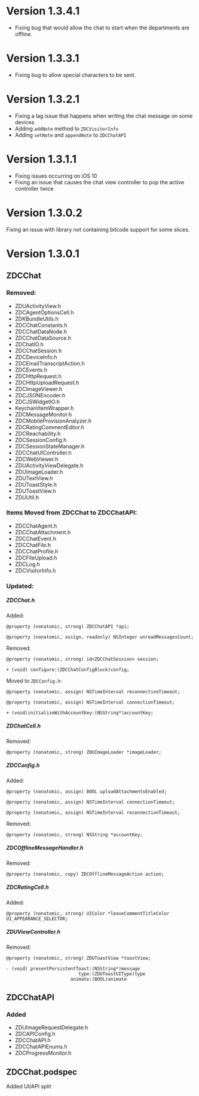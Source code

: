 # Version 1.3.4.1
- Fixing bug that would allow the chat to start when the departments are offline.

# Version 1.3.3.1
- Fixing bug to allow special characters to be sent.

# Version 1.3.2.1
- Fixing a lag issue that happens when writing the chat message on some devices
- Adding `addNote` method to `ZDCVisitorInfo` 
- Adding `setNote` and `appendNote` to `ZDCChatAPI` 

# Version 1.3.1.1
- Fixing issues occurring on iOS 10 
- Fixing an issue that causes the chat view controller to pop the active controller twice

# Version 1.3.0.2
Fixing an issue with library not containing bitcode support for some slices.

# Version 1.3.0.1

## ZDCChat

### Removed:
- ZDUActivityView.h
- ZDCAgentOptionsCell.h
- ZDKBundleUtils.h
- ZDCChatConstants.h
- ZDCChatDataNode.h
- ZDCChatDataSource.h
- ZDChatIO.h
- ZDCChatSession.h
- ZDCDeviceInfo.h
- ZDCEmailTranscriptAction.h
- ZDCEvents.h
- ZDCHttpRequest.h
- ZDCHttpUploadRequest.h
- ZDCImageViewer.h
- ZDCJSONEncoder.h
- ZDCJSWidgetIO.h
- KeychainItemWrapper.h
- ZDCMessageMonitor.h
- ZDCMobileProvisionAnalyzer.h
- ZDCRatingCommentEditor.h
- ZDCReachability.h
- ZDCSessionConfig.h
- ZDCSessionStateManager.h
- ZDCChatUIController.h
- ZDCWebViewer.h
- ZDUActivityViewDelegate.h
- ZDUImageLoader.h
- ZDUTextView.h
- ZDUToastStyle.h
- ZDUToastView.h
- ZDUUtil.h

### Items Moved from ZDCChat to ZDCChatAPI: 
- ZDCChatAgent.h
- ZDCChatAttachment.h
- ZDCChatEvent.h
- ZDCChatFile.h
- ZDCChatProfile.h
- ZDCFileUpload.h
- ZDCLog.h
- ZDCVisitorInfo.h

### Updated:
##### ZDCChat.h
Added:
```
@property (nonatomic, strong) ZDCChatAPI *api;

@property (nonatomic, assign, readonly) NSInteger unreadMessagesCount;
```

Removed:
```objc
@property (nonatomic, strong) id<ZDCChatSession> session;

+ (void) configure:(ZDCChatConfigBlock)config;
```

Moved to `ZDCConfig.h`:
```objc
@property (nonatomic, assign) NSTimeInterval reconnectionTimeout;

@property (nonatomic, assign) NSTimeInterval connectionTimeout;

+ (void)initializeWithAccountKey:(NSString*)accountKey;
```

##### ZDChatCell.h

Removed:
```objc
@property (nonatomic, strong) ZDUImageLoader *imageLoader;
```

##### ZDCConfig.h

Added:

```objc
@property (nonatomic, assign) BOOL uploadAttachmentsEnabled;

@property (nonatomic, assign) NSTimeInterval connectionTimeout;

@property (nonatomic, assign) NSTimeInterval reconnectionTimeout;
```

Removed:
```objc
@property (nonatomic, strong) NSString *accountKey;
```

##### ZDCOfflineMessageHandler.h

Removed:
```objc
@property (nonatomic, copy) ZDCOfflineMessageAction action;
```

##### ZDCRatingCell.h

Added:
```objc
@property (nonatomic, strong) UIColor *leaveCommentTitleColor UI_APPEARANCE_SELECTOR;
```

##### ZDUViewController.h

Removed:
```objc
@property (nonatomic, strong) ZDUToastView *toastView;

- (void) presentPersistentToast:(NSString*)message
                           type:(ZDUToastUIType)type
                        animate:(BOOL)animate
```

## ZDCChatAPI

### Added
- ZDUImageRequestDelegate.h
- ZDCAPIConfig.h
- ZDCChatAPI.h
- ZDCChatAPIEnums.h
- ZDCProgressMonitor.h


## ZDCChat.podspec
Added UI/API split
